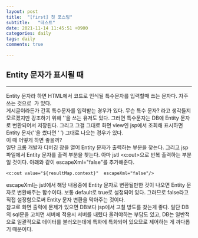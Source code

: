 ```yaml
---
layout: post
title:  "[first] 첫 포스팅"
subtitle:   "테스트"
date: 2021-11-14 11:45:51 +0900
categories: daily
tags: daily
comments: true

---
```


## Entity 문자가 표시될 때
---
Entity 문자라 하면 HTML에서 코드로 인식될 특수문자를 입력할때 쓰는 문자다. 자주 쓰는 것으로 &nbsp;가 있다.<br>
게시글이라든가 간혹 특수문자를 입력받는 경우가 있다. 무슨 특수 문자? 라고 생각들지 모르겠지만 강조하기 위해 ''을 쓰는 유저도 있다. 그러면 특수문자는 DB에 Entity 문자로 변환되어서 저장된다. 그리고 그걸 그대로 화면 view인 jsp에서 조회해 표시하면 Entity 문자(''을 썼다면 &lsquo; &rsquo;) 그대로 나오는 경우가 있다. <br>
이 때 어떻게 하면 좋을까?<br>
일단 크롬 개발자 디버깅 창을 열어 Entity 문자가 출력하는 부분을 찾는다. 그리고 jsp 파일에서 Entity 문자를 출력 부분을 찾는다. 아마 jstl <c:out>으로 반복 출력하는 부분일 것이다. 아래와 같이  escapeXml="false"를 추가해준다.

```
<c:out value="${resultMap.context}"  escapeXml="false"/>
```

escapeXml는 jstl에서 해당 내용중에 Entity 문자로 변환될만한 것이 나오면 Entity 문자로 변환해주는 함수이다. 보통 default로 true로 설정되어 있다. 그러므로 false라고 직접 설정함으로써 Entity 문자 변환을 막아주는 것이다. <br>
참고로 화면 출력에 문제가 있으면 DB보다 jsp에서 고칠 방도를 찾는게 좋다. 일단 DB의 sql문을 고치면 서버에 적용시 서버를 내렸다 올려야하는 부담도 있고, DB는 일반적으로 일괄적으로 데이터를 불러오는데에 특화에 특화되어 있으므로 제어하는 게 까다롭기 때문이다.
